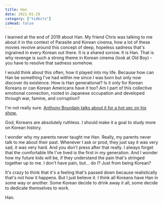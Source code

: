 ```yaml
---
title: Han
date: 2021-01-29
category: ["tidbits"]
isHead: false
---
```


I learned at the end of 2019 about Han. My friend Chris was talking to me about it in the context of Parasite and Korean cinema, how a lot of these movies revolve around this concept of deep, hopeless sadness that's ingrained in every Korean out there. It is a shared sorrow. It is Han. That is why revenge is such a strong theme in Korean cinema (look at Old Boy) - you have to resolve that sadness somehow.

I would think about this often, how it played into my life. Because how can Han be something I've had within me since I was born but only now discover its existence. How is Han generational? Is it only for Korean Koreans or can Korean Americans have it too? Am I part of this collective emotional connection, rooted in Japanese occupation and developed through war, famine, and corruption?

I'm not really sure. [Anthony Bourdain talks about it for a hot sec on his show.](https://www.youtube.com/watch?v=VoDIkaDgaf4)

God, Koreans are absolutely ruthless. I should make it a goal to study more on Korean history.

I wonder why my parents never taught me Han. Really, my parents never talk to me about their past. Whenever I ask or prod, they just say it was very sad, it was very hard. And you don't press after that really. I always forget that the comfortable life I've lived is the first in my generation. And I wonder how my future kids will be, if they understand the pain that's stringed together up to me. I don't have pain, but... do I? Just from being Korean? 

It's crazy to think that it's a feeling that's passed down because realistically that's not how it happens. But I just believe it. I think all Koreans have Han in some way or another. Some Korean decide to drink away it all, some decide to dedicate themselves to work. 

Han.